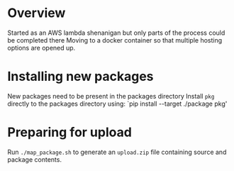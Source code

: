 # Overview
Started as an AWS lambda shenanigan but only parts of the process could be completed there
Moving to a docker container so that multiple hosting options are opened up.


# Installing new packages
New packages need to be present in the packages directory
Install `pkg` directly to the packages directory using:
`pip install --target ./package pkg'

# Preparing for upload
Run `./map_package.sh` to generate an `upload.zip` file containing source and package contents.
